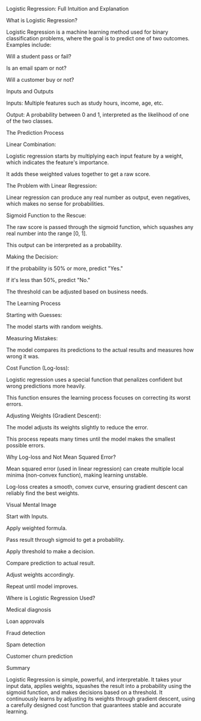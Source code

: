 Logistic Regression: Full Intuition and Explanation

What is Logistic Regression?

Logistic Regression is a machine learning method used for binary classification problems, where the goal is to predict one of two outcomes. Examples include:

Will a student pass or fail?

Is an email spam or not?

Will a customer buy or not?

Inputs and Outputs

Inputs: Multiple features such as study hours, income, age, etc.

Output: A probability between 0 and 1, interpreted as the likelihood of one of the two classes.

The Prediction Process

Linear Combination:

Logistic regression starts by multiplying each input feature by a weight, which indicates the feature's importance.

It adds these weighted values together to get a raw score.

The Problem with Linear Regression:

Linear regression can produce any real number as output, even negatives, which makes no sense for probabilities.

Sigmoid Function to the Rescue:

The raw score is passed through the sigmoid function, which squashes any real number into the range [0, 1].

This output can be interpreted as a probability.

Making the Decision:

If the probability is 50% or more, predict "Yes."

If it's less than 50%, predict "No."

The threshold can be adjusted based on business needs.

The Learning Process

Starting with Guesses:

The model starts with random weights.

Measuring Mistakes:

The model compares its predictions to the actual results and measures how wrong it was.

Cost Function (Log-loss):

Logistic regression uses a special function that penalizes confident but wrong predictions more heavily.

This function ensures the learning process focuses on correcting its worst errors.

Adjusting Weights (Gradient Descent):

The model adjusts its weights slightly to reduce the error.

This process repeats many times until the model makes the smallest possible errors.

Why Log-loss and Not Mean Squared Error?

Mean squared error (used in linear regression) can create multiple local minima (non-convex function), making learning unstable.

Log-loss creates a smooth, convex curve, ensuring gradient descent can reliably find the best weights.

Visual Mental Image

Start with Inputs.

Apply weighted formula.

Pass result through sigmoid to get a probability.

Apply threshold to make a decision.

Compare prediction to actual result.

Adjust weights accordingly.

Repeat until model improves.

Where is Logistic Regression Used?

Medical diagnosis

Loan approvals

Fraud detection

Spam detection

Customer churn prediction

Summary

Logistic Regression is simple, powerful, and interpretable. It takes your input data, applies weights, squashes the result into a probability using the sigmoid function, and makes decisions based on a threshold. It continuously learns by adjusting its weights through gradient descent, using a carefully designed cost function that guarantees stable and accurate learning.

